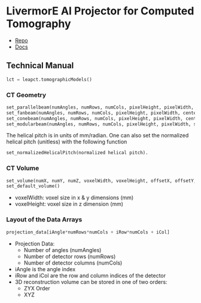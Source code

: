 # LivermorE AI Projector for Computed Tomography

- [Repo](https://github.com/LLNL/LEAP/tree/main)
- [Docs](https://leapct.readthedocs.io/en/latest/)

## Technical Manual

```python
lct = leapct.tomographicModels()
```

### CT Geometry

```python
set_parallelbeam(numAngles, numRows, numCols, pixelHeight, pixelWidth, centerRow, centerCol, phis)
set_fanbeam(numAngles, numRows, numCols, pixelHeight, pixelWidth, centerRow, centerCol, phis, sod, sdd, tau=0.0)
set_conebeam(numAngles, numRows, numCols, pixelHeight, pixelWidth, centerRow, centerCol, phis, sod, sdd, tau=0.0, helicalPitch=0.0)
set_modularbeam(numAngles, numRows, numCols, pixelHeight, pixelWidth, sourcePositions, moduleCenters, rowVectors, colVectors)
```

The helical pitch is in units of mm/radian. One can also set the normalized helical pitch (unitless) with the following function

```python
set_normalizedHelicalPitch(normalized helical pitch).
```

### CT Volume

```python
set_volume(numX, numY, numZ, voxelWidth, voxelHeight, offsetX, offsetY, offsetZ)
set_default_volume()
```

- voxelWidth: voxel size in x & y dimensions (mm)
- voxelHeight: voxel size in z dimension (mm)


### Layout of the Data Arrays

```python
projection_data[iAngle*numRows*numCols + iRow*numCols + iCol]
```

- Projection Data:
  - Number of angles (numAngles)
  - Number of detector rows (numRows)
  - Number of detector columns (numCols)
- iAngle is the angle index
- iRow and iCol are the row and column indices of the detector
- 3D reconstruction volume can be stored in one of two orders:
  - ZYX Order
  - XYZ